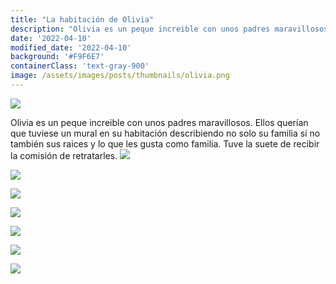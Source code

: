 ```yaml
---
title: "La habitación de Olivia"
description: "Olivia es un peque increible con unos padres maravillosos. Ellos querían que tuviese un mural en su habitación describiendo no solo su familia si no también sus raices y lo que les gusta como familia. Tuve la suete de recibir la comisión de retratarles."
date: '2022-04-10'
modified_date: '2022-04-10'
background: '#F9F6E7'
containerClass: 'text-gray-900'
image: /assets/images/posts/thumbnails/olivia.png
---
```


![](/assets/images/posts/olivia/h1.png)

Olivia es un peque increible con unos padres maravillosos. Ellos querían que tuviese un mural en su habitación describiendo no solo su familia si no también sus raices y lo que les gusta como familia. Tuve la suete de recibir la comisión de retratarles.
![](/assets/images/posts/olivia/001.png)

![](/assets/images/posts/olivia/002.png)

![](/assets/images/posts/olivia/h3.png)

![](/assets/images/posts/olivia/003.png)

![](/assets/images/posts/olivia/004.png)

![](/assets/images/posts/olivia/005.png)

![](/assets/images/posts/olivia/h2.png)